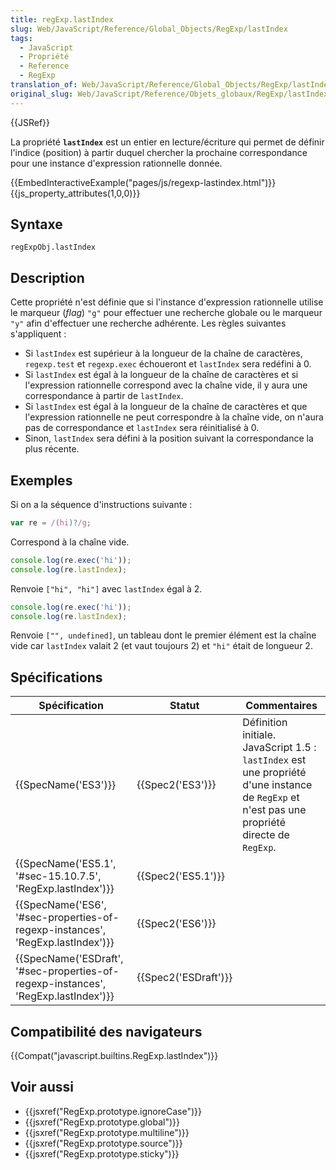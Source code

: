 ```yaml
---
title: regExp.lastIndex
slug: Web/JavaScript/Reference/Global_Objects/RegExp/lastIndex
tags:
  - JavaScript
  - Propriété
  - Reference
  - RegExp
translation_of: Web/JavaScript/Reference/Global_Objects/RegExp/lastIndex
original_slug: Web/JavaScript/Reference/Objets_globaux/RegExp/lastIndex
---
```

{{JSRef}}

La propriété **`lastIndex`** est un entier en lecture/écriture qui permet de définir l'indice (position) à partir duquel chercher la prochaine correspondance pour une instance d'expression rationnelle donnée.

{{EmbedInteractiveExample("pages/js/regexp-lastindex.html")}}{{js_property_attributes(1,0,0)}}

## Syntaxe

    regExpObj.lastIndex

## Description

Cette propriété n'est définie que si l'instance d'expression rationnelle utilise le marqueur (_flag_) `"g"` pour effectuer une recherche globale ou le marqueur `"y"` afin d'effectuer une recherche adhérente. Les règles suivantes s'appliquent :

- Si `lastIndex` est supérieur à la longueur de la chaîne de caractères, `regexp.test` et `regexp.exec` échoueront et `lastIndex` sera redéfini à 0.
- Si `lastIndex` est égal à la longueur de la chaîne de caractères et si l'expression rationnelle correspond avec la chaîne vide, il y aura une correspondance à partir de `lastIndex`.
- Si `lastIndex` est égal à la longueur de la chaîne de caractères et que l'expression rationnelle ne peut correspondre à la chaîne vide, on n'aura pas de correspondance et `lastIndex` sera réinitialisé à 0.
- Sinon, `lastIndex` sera défini à la position suivant la correspondance la plus récente.

## Exemples

Si on a la séquence d'instructions suivante :

```js
var re = /(hi)?/g;
```

Correspond à la chaîne vide.

```js
console.log(re.exec('hi'));
console.log(re.lastIndex);
```

Renvoie `["hi", "hi"]` avec `lastIndex` égal à 2.

```js
console.log(re.exec('hi'));
console.log(re.lastIndex);
```

Renvoie `["", undefined]`, un tableau dont le premier élément est la chaîne vide car `lastIndex` valait 2 (et vaut toujours 2) et `"hi"` était de longueur 2.

## Spécifications

| Spécification                                                                                                | Statut                       | Commentaires                                                                                                                                   |
| ------------------------------------------------------------------------------------------------------------ | ---------------------------- | ---------------------------------------------------------------------------------------------------------------------------------------------- |
| {{SpecName('ES3')}}                                                                                     | {{Spec2('ES3')}}         | Définition initiale. JavaScript 1.5 : `lastIndex` est une propriété d'une instance de `RegExp` et n'est pas une propriété directe de `RegExp`. |
| {{SpecName('ES5.1', '#sec-15.10.7.5', 'RegExp.lastIndex')}}                             | {{Spec2('ES5.1')}}     |                                                                                                                                                |
| {{SpecName('ES6', '#sec-properties-of-regexp-instances', 'RegExp.lastIndex')}}     | {{Spec2('ES6')}}         |                                                                                                                                                |
| {{SpecName('ESDraft', '#sec-properties-of-regexp-instances', 'RegExp.lastIndex')}} | {{Spec2('ESDraft')}} |                                                                                                                                                |

## Compatibilité des navigateurs

{{Compat("javascript.builtins.RegExp.lastIndex")}}

## Voir aussi

- {{jsxref("RegExp.prototype.ignoreCase")}}
- {{jsxref("RegExp.prototype.global")}}
- {{jsxref("RegExp.prototype.multiline")}}
- {{jsxref("RegExp.prototype.source")}}
- {{jsxref("RegExp.prototype.sticky")}}
